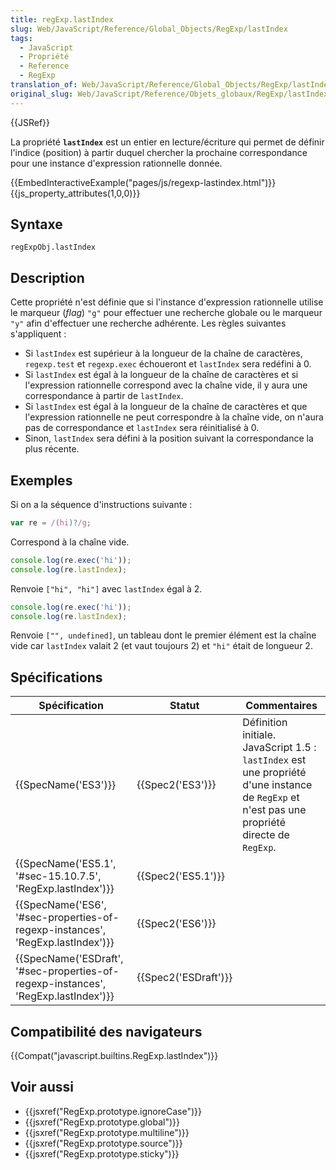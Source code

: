 ```yaml
---
title: regExp.lastIndex
slug: Web/JavaScript/Reference/Global_Objects/RegExp/lastIndex
tags:
  - JavaScript
  - Propriété
  - Reference
  - RegExp
translation_of: Web/JavaScript/Reference/Global_Objects/RegExp/lastIndex
original_slug: Web/JavaScript/Reference/Objets_globaux/RegExp/lastIndex
---
```

{{JSRef}}

La propriété **`lastIndex`** est un entier en lecture/écriture qui permet de définir l'indice (position) à partir duquel chercher la prochaine correspondance pour une instance d'expression rationnelle donnée.

{{EmbedInteractiveExample("pages/js/regexp-lastindex.html")}}{{js_property_attributes(1,0,0)}}

## Syntaxe

    regExpObj.lastIndex

## Description

Cette propriété n'est définie que si l'instance d'expression rationnelle utilise le marqueur (_flag_) `"g"` pour effectuer une recherche globale ou le marqueur `"y"` afin d'effectuer une recherche adhérente. Les règles suivantes s'appliquent :

- Si `lastIndex` est supérieur à la longueur de la chaîne de caractères, `regexp.test` et `regexp.exec` échoueront et `lastIndex` sera redéfini à 0.
- Si `lastIndex` est égal à la longueur de la chaîne de caractères et si l'expression rationnelle correspond avec la chaîne vide, il y aura une correspondance à partir de `lastIndex`.
- Si `lastIndex` est égal à la longueur de la chaîne de caractères et que l'expression rationnelle ne peut correspondre à la chaîne vide, on n'aura pas de correspondance et `lastIndex` sera réinitialisé à 0.
- Sinon, `lastIndex` sera défini à la position suivant la correspondance la plus récente.

## Exemples

Si on a la séquence d'instructions suivante :

```js
var re = /(hi)?/g;
```

Correspond à la chaîne vide.

```js
console.log(re.exec('hi'));
console.log(re.lastIndex);
```

Renvoie `["hi", "hi"]` avec `lastIndex` égal à 2.

```js
console.log(re.exec('hi'));
console.log(re.lastIndex);
```

Renvoie `["", undefined]`, un tableau dont le premier élément est la chaîne vide car `lastIndex` valait 2 (et vaut toujours 2) et `"hi"` était de longueur 2.

## Spécifications

| Spécification                                                                                                | Statut                       | Commentaires                                                                                                                                   |
| ------------------------------------------------------------------------------------------------------------ | ---------------------------- | ---------------------------------------------------------------------------------------------------------------------------------------------- |
| {{SpecName('ES3')}}                                                                                     | {{Spec2('ES3')}}         | Définition initiale. JavaScript 1.5 : `lastIndex` est une propriété d'une instance de `RegExp` et n'est pas une propriété directe de `RegExp`. |
| {{SpecName('ES5.1', '#sec-15.10.7.5', 'RegExp.lastIndex')}}                             | {{Spec2('ES5.1')}}     |                                                                                                                                                |
| {{SpecName('ES6', '#sec-properties-of-regexp-instances', 'RegExp.lastIndex')}}     | {{Spec2('ES6')}}         |                                                                                                                                                |
| {{SpecName('ESDraft', '#sec-properties-of-regexp-instances', 'RegExp.lastIndex')}} | {{Spec2('ESDraft')}} |                                                                                                                                                |

## Compatibilité des navigateurs

{{Compat("javascript.builtins.RegExp.lastIndex")}}

## Voir aussi

- {{jsxref("RegExp.prototype.ignoreCase")}}
- {{jsxref("RegExp.prototype.global")}}
- {{jsxref("RegExp.prototype.multiline")}}
- {{jsxref("RegExp.prototype.source")}}
- {{jsxref("RegExp.prototype.sticky")}}
